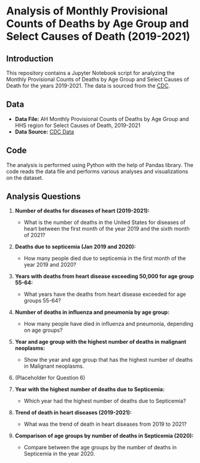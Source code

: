 # Analysis of Monthly Provisional Counts of Deaths by Age Group and Select Causes of Death (2019-2021)

## Introduction
This repository contains a Jupyter Notebook script for analyzing the Monthly Provisional Counts of Deaths by Age Group and Select Causes of Death for the years 2019-2021. The data is sourced from the [CDC](https://data.cdc.gov/NCHS/AH-Monthly-Provisional-Counts-of-Deaths-by-Age-Gro/ezfr-g6hf/about_data).

## Data
- **Data File:** AH Monthly Provisional Counts of Deaths by Age Group and HHS region for Select Causes of Death, 2019-2021
- **Data Source:** [CDC Data](https://data.cdc.gov/NCHS/AH-Monthly-Provisional-Counts-of-Deaths-by-Age-Gro/ezfr-g6hf/about_data)

## Code
The analysis is performed using Python with the help of Pandas library. The code reads the data file and performs various analyses and visualizations on the dataset.

## Analysis Questions
1. **Number of deaths for diseases of heart (2019-2021):**
   - What is the number of deaths in the United States for diseases of heart between the first month of the year 2019 and the sixth month of 2021?

2. **Deaths due to septicemia (Jan 2019 and 2020):**
   - How many people died due to septicemia in the first month of the year 2019 and 2020?

3. **Years with deaths from heart disease exceeding 50,000 for age group 55-64:**
   - What years have the deaths from heart disease exceeded for age groups 55-64?

4. **Number of deaths in influenza and pneumonia by age group:**
   - How many people have died in influenza and pneumonia, depending on age groups?

5. **Year and age group with the highest number of deaths in malignant neoplasms:**
   - Show the year and age group that has the highest number of deaths in Malignant neoplasms.

6. (Placeholder for Question 6)

7. **Year with the highest number of deaths due to Septicemia:**
   - Which year had the highest number of deaths due to Septicemia?

8. **Trend of death in heart diseases (2019-2021):**
   - What was the trend of death in heart diseases from 2019 to 2021?

9. **Comparison of age groups by number of deaths in Septicemia (2020):**
   - Compare between the age groups by the number of deaths in Septicemia in the year 2020.
